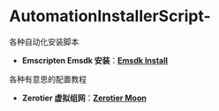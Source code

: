 # AutomationInstallerScript-
各种自动化安装脚本

* **Emscripten Emsdk 安装**：****[Emsdk Install](./emscripten/readme.md)****

各种有意思的配置教程

* **Zerotier 虚拟组网**：****[Zerotier Moon](./ZerotierWithMoon/readme.md)****
